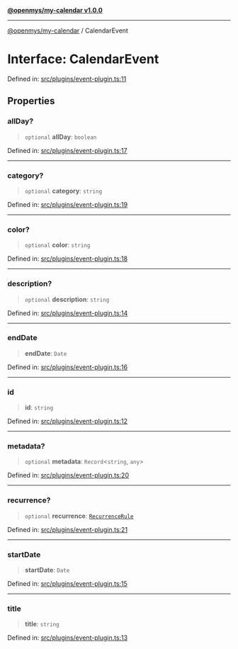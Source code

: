 [**@openmys/my-calendar v1.0.0**](../README.md)

***

[@openmys/my-calendar](../globals.md) / CalendarEvent

# Interface: CalendarEvent

Defined in: [src/plugins/event-plugin.ts:11](https://github.com/openmys/my-calendar/blob/96ebce4306bfb6a4ab4c4297a9b422c56933c5da/src/plugins/event-plugin.ts#L11)

## Properties

### allDay?

> `optional` **allDay**: `boolean`

Defined in: [src/plugins/event-plugin.ts:17](https://github.com/openmys/my-calendar/blob/96ebce4306bfb6a4ab4c4297a9b422c56933c5da/src/plugins/event-plugin.ts#L17)

***

### category?

> `optional` **category**: `string`

Defined in: [src/plugins/event-plugin.ts:19](https://github.com/openmys/my-calendar/blob/96ebce4306bfb6a4ab4c4297a9b422c56933c5da/src/plugins/event-plugin.ts#L19)

***

### color?

> `optional` **color**: `string`

Defined in: [src/plugins/event-plugin.ts:18](https://github.com/openmys/my-calendar/blob/96ebce4306bfb6a4ab4c4297a9b422c56933c5da/src/plugins/event-plugin.ts#L18)

***

### description?

> `optional` **description**: `string`

Defined in: [src/plugins/event-plugin.ts:14](https://github.com/openmys/my-calendar/blob/96ebce4306bfb6a4ab4c4297a9b422c56933c5da/src/plugins/event-plugin.ts#L14)

***

### endDate

> **endDate**: `Date`

Defined in: [src/plugins/event-plugin.ts:16](https://github.com/openmys/my-calendar/blob/96ebce4306bfb6a4ab4c4297a9b422c56933c5da/src/plugins/event-plugin.ts#L16)

***

### id

> **id**: `string`

Defined in: [src/plugins/event-plugin.ts:12](https://github.com/openmys/my-calendar/blob/96ebce4306bfb6a4ab4c4297a9b422c56933c5da/src/plugins/event-plugin.ts#L12)

***

### metadata?

> `optional` **metadata**: `Record`\<`string`, `any`\>

Defined in: [src/plugins/event-plugin.ts:20](https://github.com/openmys/my-calendar/blob/96ebce4306bfb6a4ab4c4297a9b422c56933c5da/src/plugins/event-plugin.ts#L20)

***

### recurrence?

> `optional` **recurrence**: [`RecurrenceRule`](RecurrenceRule.md)

Defined in: [src/plugins/event-plugin.ts:21](https://github.com/openmys/my-calendar/blob/96ebce4306bfb6a4ab4c4297a9b422c56933c5da/src/plugins/event-plugin.ts#L21)

***

### startDate

> **startDate**: `Date`

Defined in: [src/plugins/event-plugin.ts:15](https://github.com/openmys/my-calendar/blob/96ebce4306bfb6a4ab4c4297a9b422c56933c5da/src/plugins/event-plugin.ts#L15)

***

### title

> **title**: `string`

Defined in: [src/plugins/event-plugin.ts:13](https://github.com/openmys/my-calendar/blob/96ebce4306bfb6a4ab4c4297a9b422c56933c5da/src/plugins/event-plugin.ts#L13)
